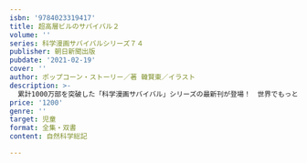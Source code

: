 ```yaml
---
isbn: '9784023319417'
title: 超高層ビルのサバイバル２
volume: ''
series: 科学漫画サバイバルシリーズ７４
publisher: 朝日新聞出版
pubdate: '2021-02-19'
cover: ''
author: ポップコーン・ストーリー／著 韓賢東／イラスト
description: >-
  累計1000万部を突破した「科学漫画サバイバル」シリーズの最新刊が登場！　世界でもっとも高いビル、摩天楼タワーで爆弾が発見される。次々に襲い掛かる災難の中、全員を無事に避難させなければならない！　手に汗握る興味百倍サバイバル・ストーリー。
price: '1200'
genre: ''
target: 児童
format: 全集・双書
content: 自然科学総記

---
```

